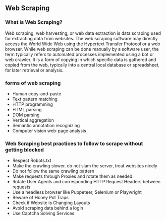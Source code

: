 ## Web Scraping

### What is Web Scraping?

Web scraping, web harvesting, or web data extraction is data scraping used for extracting data from websites. The web scraping software may directly access the World Wide Web using the Hypertext Transfer Protocol or a web browser. While web scraping can be done manually by a software user, the term typically refers to automated processes implemented using a bot or web crawler. It is a form of copying in which specific data is gathered and copied from the web, typically into a central local database or spreadsheet, for later retrieval or analysis.

### forms of web scraping

- Human copy-and-paste
- Text pattern matching
- HTTP programming
- HTML parsing
- DOM parsing
- Vertical aggregation
- Semantic annotation recognizing
- Computer vision web-page analysis

### Web Scraping best practices to follow to scrape without getting blocked
- Respect Robots.txt
- Make the crawling slower, do not slam the server, treat websites nicely
- Do not follow the same crawling pattern
- Make requests through Proxies and rotate them as needed
- Rotate User Agents and corresponding HTTP Request Headers between requests
- Use a headless browser like Puppeteer, Selenium or Playwright
- Beware of Honey Pot Traps
- Check if Website is Changing Layouts
- Avoid scraping data behind a login
- Use Captcha Solving Services

